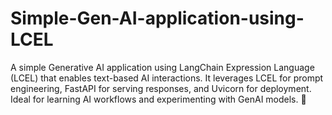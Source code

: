 # Simple-Gen-AI-application-using-LCEL
A simple Generative AI application using LangChain Expression Language (LCEL) that enables text-based AI interactions. It leverages LCEL for prompt engineering, FastAPI for serving responses, and Uvicorn for deployment. Ideal for learning AI workflows and experimenting with GenAI models. 🚀
